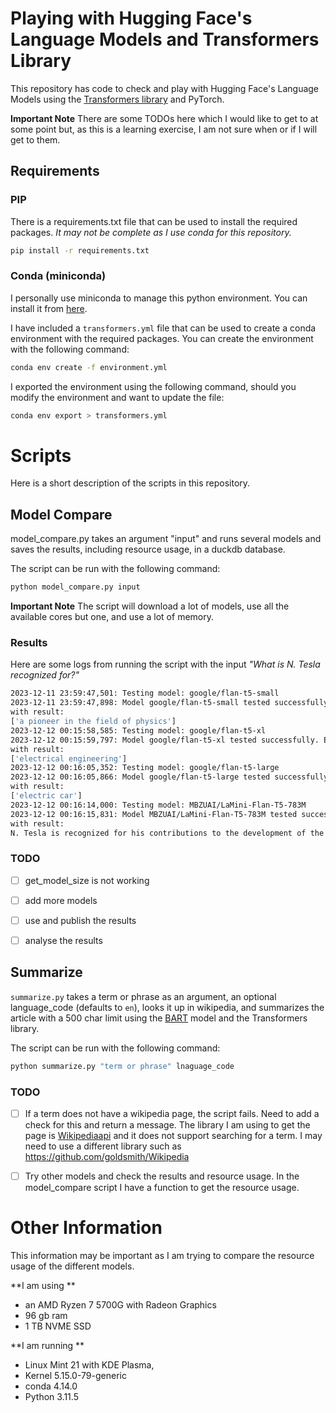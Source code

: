 # Playing with Hugging Face's Language Models and Transformers Library

This repository has code to check and play with Hugging Face's Language Models using the [Transformers library](hhttps://huggingface.co/docs/transformers/index) and PyTorch.

**Important Note**
There are some TODOs here which I would like to get to at some point but, as this is a learning exercise, I am not sure when or if I will get to them. 

## Requirements

### PIP 

There is a requirements.txt file that can be used to install the required packages. _It may not be complete as I use conda for this repository._

```bash
pip install -r requirements.txt
```

### Conda (miniconda)

I personally use miniconda to manage this python environment. You can install it from [here](https://docs.conda.io/projects/miniconda/en/latest/miniconda-install.html).

I have included a `transformers.yml` file that can be used to create a conda environment with the required packages. You can create the environment with the following command:

```bash
conda env create -f environment.yml
```

I exported the environment using the following command, should you modify the environment and want to update the file:

```bash
conda env export > transformers.yml
```


# Scripts 

Here is a short description of the scripts in this repository.

## Model Compare

model_compare.py takes an argument "input" and runs several models and saves the results, including resource usage, in a duckdb database.

The script can be run with the following command:

```bash
python model_compare.py input
```

**Important Note**
The script will download a lot of models, use all the available cores but one, and use a lot of memory. 

### Results

Here are some logs from running the script with the input _"What is  N. Tesla recognized for?"_

```bash
2023-12-11 23:59:47,501: Testing model: google/flan-t5-small
2023-12-11 23:59:47,898: Model google/flan-t5-small tested successfully. Execution Time: 0.16420340538024902, CPU Usage: 43.0%, Memory Usage: 3.9375 MB, Model Size: 0.0 MB 
with result: 
['a pioneer in the field of physics']
2023-12-12 00:15:58,585: Testing model: google/flan-t5-xl
2023-12-12 00:15:59,797: Model google/flan-t5-xl tested successfully. Execution Time: 1.209467887878418, CPU Usage: 49.699999999999996%, Memory Usage: 4.859375 MB, Model Size: 0.0 MB 
with result: 
['electrical engineering']
2023-12-12 00:16:05,352: Testing model: google/flan-t5-large
2023-12-12 00:16:05,866: Model google/flan-t5-large tested successfully. Execution Time: 0.5079565048217773, CPU Usage: 50.5%, Memory Usage: -4.88671875 MB, Model Size: 0.0 MB 
with result: 
['electric car']
2023-12-12 00:16:14,000: Testing model: MBZUAI/LaMini-Flan-T5-783M
2023-12-12 00:16:15,831: Model MBZUAI/LaMini-Flan-T5-783M tested successfully. Execution Time: 1.829249382019043, CPU Usage: 2.5%, Memory Usage: -186.125 MB, Model Size: 0.0 MB 
with result: 
N. Tesla is recognized for his contributions to the development of the Tesla coil, the Tesla coil
```

### TODO

- [ ] get_model_size is not working
- [ ] add more models
- [ ] use and publish the results
- [ ] analyse the results


## Summarize

`summarize.py` takes a term or phrase as an argument, an optional language_code (defaults to `en`), looks it up in wikipedia, and summarizes the article with a 500 char limit using the [BART](https://huggingface.co/facebook/bart-large-cnn) model and the Transformers library.

The script can be run with the following command:

```bash
python summarize.py "term or phrase" lnaguage_code
```

### TODO

- [ ] If a term does not have a wikipedia page, the script fails. Need to add a check for this and return a message. The library I am using to get the page is [Wikipediaapi](https://wikipedia-api.readthedocs.io/en/latest/wikipediaapi/api.html) and it does not support searching for a term. I may need to use a different library such as https://github.com/goldsmith/Wikipedia
- [ ] Try other models and check the results and resource usage. In the model_compare script I have a function to get the resource usage.


# Other Information

This information may be important as I am trying to compare the resource usage of the different models.

**I am using **
- an AMD Ryzen 7 5700G with Radeon Graphics
- 96 gb ram 
- 1 TB NVME SSD

**I am running **
- Linux Mint 21 with KDE Plasma, 
- Kernel 5.15.0-79-generic
- conda 4.14.0
- Python 3.11.5